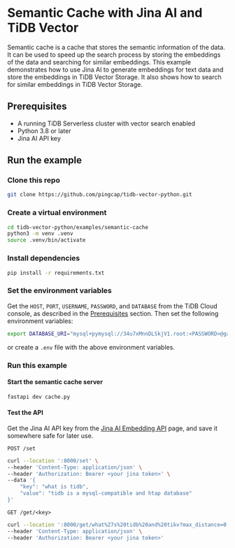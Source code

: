 # Semantic Cache with Jina AI and TiDB Vector
Semantic cache is a cache that stores the semantic information of the data. It can be used to speed up the search process by storing the embeddings of the data and searching for similar embeddings. This example demonstrates how to use Jina AI to generate embeddings for text data and store the embeddings in TiDB Vector Storage. It also shows how to search for similar embeddings in TiDB Vector Storage.

## Prerequisites

- A running TiDB Serverless cluster with vector search enabled
- Python 3.8 or later
- Jina AI API key

## Run the example

### Clone this repo

```bash
git clone https://github.com/pingcap/tidb-vector-python.git
```

### Create a virtual environment

```bash
cd tidb-vector-python/examples/semantic-cache
python3 -m venv .venv
source .venv/bin/activate
```

### Install dependencies

```bash
pip install -r requirements.txt
```

### Set the environment variables

Get the `HOST`, `PORT`, `USERNAME`, `PASSWORD`, and `DATABASE` from the TiDB Cloud console, as described in the [Prerequisites](../README.md#prerequisites) section. Then set the following environment variables:

```bash
export DATABASE_URI="mysql+pymysql://34u7xMnnDLSkjV1.root:<PASSWORD>@gateway01.eu-central-1.prod.aws.tidbcloud.com:4000/test?ssl_ca=/etc/ssl/cert.pem&ssl_verify_cert=true&ssl_verify_identity=true"
```
or create a `.env` file with the above environment variables.


### Run this example


#### Start the semantic cache server
  
  ```bash
fastapi dev cache.py
  ```

#### Test the API

Get the Jina AI API key from the [Jina AI Embedding API](https://jina.ai/embeddings/) page, and save it somewhere safe for later use.

`POST /set`

```bash
curl --location ':8000/set' \
--header 'Content-Type: application/json' \
--header 'Authorization: Bearer <your jina token>' \
--data '{
    "key": "what is tidb",
    "value": "tidb is a mysql-compatible and htap database"
}'
```

`GET /get/<key>`

```bash
curl --location ':8000/get/what%27s%20tidb%20and%20tikv?max_distance=0.5' \
--header 'Content-Type: application/json' \
--header 'Authorization: Bearer <your jina token>'
```